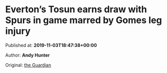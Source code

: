 
# Everton’s Tosun earns draw with Spurs in game marred by Gomes leg injury

Published at: **2019-11-03T18:47:38+00:00**

Author: **Andy Hunter**

Original: [the Guardian](https://www.theguardian.com/football/2019/nov/03/everton-tottenham-premier-league-match-report)


